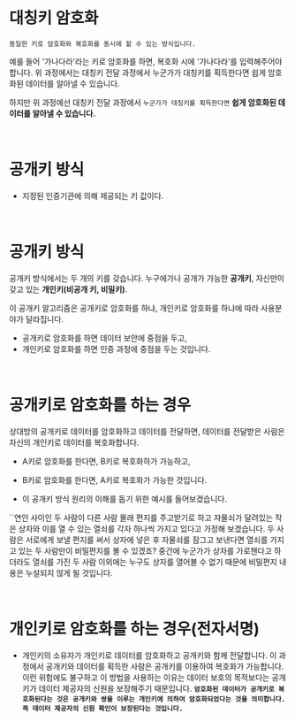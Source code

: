 

# 대칭키 암호화

``동일한 키로 암호화와 복호화를 동시에 할 수 있는 방식입니다.``

예를 들어 '가나다라'라는 키로 암호화를 하면, 복호화 시에 '가나다라'를 입력해주어야 합니다. 위 과정에서는 대칭키 전달 과정에서 누군가가 대칭키를 획득한다면 쉽게 암호화된 데이터를 알아낼 수 있습니다.

하지만 위 과정에선 대칭키 전달 과정에서 ``누군가가 대칭키를 획득한다면`` **쉽게 암호화된 데이터를 알아낼 수 있습니다.**

<br>

# 공개키 방식

- 지정된 인증기관에 의해 제공되는 키 값이다.

<br>

# 공개키 방식

공개키 방식에서는 두 개의 키를 갖습니다. 누구에가나 공개가 가능한 **공개키**, 자신만이 갖고 있는 **개인키(비공개 키, 비밀키)**.

이 공개키 알고리즘은 공개키로 암호화를 하냐, 개인키로 암호화를 하냐에 따라 사용분야가 달라집니다.

- 공개키로 암호화를 하면 데이터 보안에 중점을 두고,
- 개인키로 암호화를 하면 인증 과정에 중점을 두는 것입니다.

<br>

# 공개키로 암호화를 하는 경우

상대방의 공개키로 데이터를 암호화하고 데이터를 전달하면, 데이터를 전달받은 사람은 자신의 개인키로 데이터를 복호화합니다.

- A키로 암호화를 한다면, B키로 복호화하가 가능하고,
- B키로 암호화를 한다면, A키로 복호화가 가능한 것입니다.

- 이 공개키 방식 원리의 이해를 돕기 위한 예시를 들어보겠습니다.

``연인 사이인 두 사람이 다른 사람 몰래 편지를 주고받기로 하고 자물쇠가 달려있는 작은 상자와 이를 열 수 있는 열쇠를 각자 하나씩 가지고 있다고 가정해 보겠습니다. 두 사람은 서로에게 보낼 편지를 써서 상자에 넣은 후 자물쇠를 잠그고 보낸다면 열쇠를 가지고 있는 두 사람만이 비밀편지를 볼 수 있겠죠? 중간에 누군가가 상자를 가로챈다고 하더라도 열쇠를 가진 두 사람 이외에는 누구도 상자를 열어볼 수 없기 때문에 비밀편지 내용은 누설되지 않게 될 것입니다.

<br>

# 개인키로 암호화를 하는 경우(전자서명)

- 개인키의 소유자가 개인키로 데이터를 암호화하고 공개키와 함께 전달합니다. 이 과정에서 공개키와 데이터를 획득한 사람은 공개키를 이용하여 복호화가 가능합니다. 이런 위험에도 불구하고 이 방법을 사용하는 이유는 데이터 보호의 목적보다는 공개키가 데이터 제공자의 신원을 보장해주기 때문입니다. **``암호화된 데이터가 공개키로 복호화된다는 것은 공개키와 쌍을 이루는 개인키에 의하여 암호화되었다는 것을 의미합니다. 즉 데이터 제공자의 신원 확인이 보장된다는 것입니다.``**

